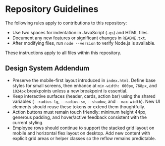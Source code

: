 # Repository Guidelines

The following rules apply to contributions to this repository:

- Use two spaces for indentation in JavaScript (`.gs`) and HTML files.
- Document any new features or significant changes in `README.txt`.
- After modifying files, run `node --version` to verify Node.js is available.

These instructions apply to all files within this repository.

## Design System Addendum
- Preserve the mobile-first layout introduced in `index.html`. Define base
  styles for small screens, then enhance at `min-width: 600px`, `768px`, and
  `1024px` breakpoints unless a new breakpoint is essential.
- Keep interactive surfaces (header, cards, action bar) using the shared
  variables (`--radius-lg`, `--radius-sm`, `--shadow`, and `--max-width`). New
  UI elements should reuse these tokens or extend them thoughtfully.
- Action buttons must remain touch friendly: minimum height 44px, generous
  padding, and hover/active feedback consistent with the current styling.
- Employee rows should continue to support the stacked grid layout on mobile
  and horizontal flex layout on desktop. Add new content with explicit grid
  areas or helper classes so the reflow remains predictable.
